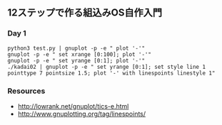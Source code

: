 ## 12ステップで作る組込みOS自作入門

### Day 1

```
python3 test.py | gnuplot -p -e " plot '-'"
gnuplot -p -e " set xrange [0:100]; plot '-'"
gnuplot -p -e " set yrange [0:1]; plot '-'"
./kadai02 | gnuplot -p -e " set yrange [0:1]; set style line 1 pointtype 7 pointsize 1.5; plot '-' with linespoints linestyle 1"

```

### Resources
- http://lowrank.net/gnuplot/tics-e.html
- http://www.gnuplotting.org/tag/linespoints/
